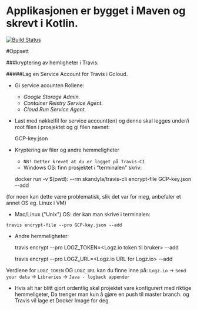 # Applikasjonen er bygget i Maven og skrevt i Kotlin.
<!--- Travis CI build status banner -->
[![Build Status](https://travis-ci.com/Opkris/devops-eksamen.svg?branch=master)](https://travis-ci.com/github/Opkris/devops-eksamen)

#Oppsett

###kryptering av hemligheter i Travis:

#####Lag en Service Account for Travis i Gcloud.

* Gi service acounten Rollene: 
    - _Google Storage Admin._
    - _Container Reistry Service Agent._ 
    - _Cloud Run Service Agent._
 
* Last med nøkkelfil for service account(en) og denne skal legges under/i root filen i prosjektet og 
    gi filen navnet:
     
          
    GCP-key.json
    
* Kryptering av filer og andre hemmeligheter
    - `NB! Detter krevet at du er logget på Travis-CI` 
    - Windows OS: finn prosjektet i "terminalen" skriv: 
    
    
    docker run -v $(pwd): --rm skandyla/travis-cli encrypt-file GCP-key.json --add 
    
    
(for noen kan dette være problematisk, slik det var for meg, anbefaler et annet OS eg. Linux i VM)
 
   - Mac/Linux ("Unix") OS: der kan man skrive i terminalen:
   
   
    travis encrypt-file --pro GCP-key.json --add
    
* Andre hemmeligheter:

    
    travis encrypt --pro LOGZ_TOKEN=<Logz.io token til bruker> --add
    
    travis encrypt --pro LOGZ_URL=<Logz.io URL for Logz.io> --add
    
    
Verdiene for `LOGZ_TOKEN` OG `LOGZ_URL` kan du finne inne på: 
`Logz.io` -> `Send your data` -> `Libraries` -> `Java - logback appender`

      
* Hvis alt har blitt gjort ordentlig skal projektet vare konfigurert med riktige hemmeligeter,
    Da trenger man kun å gjøre en push til master branch. og Travis vil lage et Docker Image for deg.  
    
    